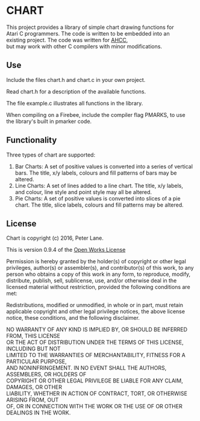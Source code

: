 # CHART

This project provides a library of simple chart drawing functions for\
Atari C programmers. The code is written to be embedded into an\
existing project. The code was written for[AHCC](http://members.chello.nl/h.robbers/),\
but may work with other C compilers with minor modifications.

## Use

Include the files chart.h and chart.c in your own project.

Read chart.h for a description of the available functions.

The file example.c illustrates all functions in the library.

When compiling on a Firebee, include the compiler flag PMARKS, to use\
the library's built in pmarker code.

## Functionality

Three types of chart are supported:

1. Bar Charts: A set of positive values is converted into a series of vertical   \
   bars. The title, x/y labels, colours and fill patterns of bars may be   \
   altered.
2. Line Charts: A set of lines added to a line chart. The title, x/y labels,   \
   and colour, line style and point style may all be altered.
3. Pie Charts: A set of positive values is converted into slices of a pie   \
   chart. The title, slice labels, colours and fill patterns may be altered.

## License

Chart is copyright (c) 2016, Peter Lane.

This is version 0.9.4 of the [Open Works License](http://owl.apotheon.org/)

Permission is hereby granted by the holder(s) of copyright or other legal\
privileges, author(s) or assembler(s), and contributor(s) of this work, to any\
person who obtains a copy of this work in any form, to reproduce, modify,\
distribute, publish, sell, sublicense, use, and/or otherwise deal in the\
licensed material without restriction, provided the following conditions are\
met:

Redistributions, modified or unmodified, in whole or in part, must retain\
applicable copyright and other legal privilege notices, the above license\
notice, these conditions, and the following disclaimer.

NO WARRANTY OF ANY KIND IS IMPLIED BY, OR SHOULD BE INFERRED FROM, THIS LICENSE\
OR THE ACT OF DISTRIBUTION UNDER THE TERMS OF THIS LICENSE, INCLUDING BUT NOT\
LIMITED TO THE WARRANTIES OF MERCHANTABILITY, FITNESS FOR A PARTICULAR PURPOSE,\
AND NONINFRINGEMENT. IN NO EVENT SHALL THE AUTHORS, ASSEMBLERS, OR HOLDERS OF\
COPYRIGHT OR OTHER LEGAL PRIVILEGE BE LIABLE FOR ANY CLAIM, DAMAGES, OR OTHER\
LIABILITY, WHETHER IN ACTION OF CONTRACT, TORT, OR OTHERWISE ARISING FROM, OUT\
OF, OR IN CONNECTION WITH THE WORK OR THE USE OF OR OTHER DEALINGS IN THE WORK.
